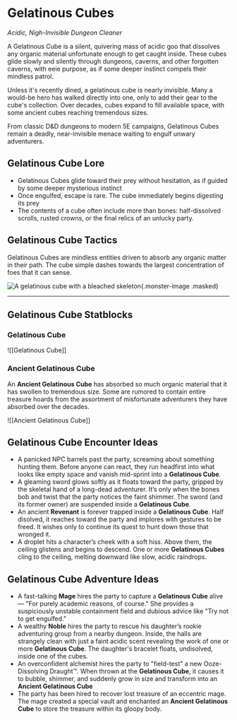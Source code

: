 # Gelatinous Cubes

*Acidic, Nigh-Invisible Dungeon Cleaner*

A Gelatinous Cube is a silent, quivering mass of acidic goo that dissolves any organic material unfortunate enough to get caught inside. These cubes glide slowly and silently through dungeons, caverns, and other forgotten caverns, with eeie purpose, as if some deeper instinct compels their mindless patrol.

Unless it's recently dined, a gelatinous cube is nearly invisible. Many a would-be hero has walked directly into one, only to add their gear to the cube's collection. Over decades, cubes expand to fill available space, with some ancient cubes reaching tremendous sizes.

From classic D&D dungeons to modern 5E campaigns, Gelatinous Cubes remain a deadly, near-invisible menace waiting to engulf unwary adventurers.

## Gelatinous Cube Lore

- Gelatinous Cubes glide toward their prey without hesitation, as if guided by some deeper mysterious instinct
- Once engulfed, escape is rare. The cube immediately begins digesting its prey
- The contents of a cube often include more than bones: half-dissolved scrolls, rusted crowns, or the final relics of an unlucky party.

## Gelatinous Cube Tactics

Gelatinous Cubes are mindless entities driven to absorb any organic matter in their path. The cube simple dashes towards the largest concentration of foes that it can sense.

![A gelatinous cube with a bleached skeleton](../img/gelatinous-cube.tif){.monster-image .masked}

---

## Gelatinous Cube Statblocks

### Gelatinous Cube

![[Gelatinous Cube]]

### Ancient Gelatinous Cube

An **Ancient Gelatinous Cube** has absorbed so much organic material that it has swollen to tremendous size. Some are rumored to contain entire treasure hoards from the assortment of misfortunate adventurers they have absorbed over the decades.

![[Ancient Gelatinous Cube]]

## Gelatinous Cube Encounter Ideas

- A panicked NPC barrels past the party, screaming about something hunting them. Before anyone can react, they run headfirst into what looks like empty space and vanish mid-sprint into a **Gelatinous Cube**.
- A gleaming sword glows softly as it floats toward the party, gripped by the skeletal hand of a long-dead adventurer. It’s only when the bones bob and twist that the party notices the faint shimmer. The sword (and its former owner) are suspended inside a **Gelatinous Cube**.
- An ancient **Revenant** is forever trapped inside a **Gelatinous Cube**. Half disolved, it reaches toward the party and implores with gestures to be freed. It wishes only to continue its quest to hunt down those that wronged it.
- A droplet hits a character’s cheek with a soft hiss. Above them, the ceiling glistens and begins to descend. One or more **Gelatinous Cubes** cling to the ceiling, melting downward like slow, acidic raindrops.

## Gelatinous Cube Adventure Ideas

- A fast-talking **Mage** hires the party to capture a **Gelatinous Cube** alive — "For purely academic reasons, of course." She provides a suspiciously unstable containment field and dubious advice like "Try not to get engulfed."
- A wealthy **Noble** hires the party to rescue his daughter’s rookie adventuring group from a nearby dungeon. Inside, the halls are strangely clean with just a faint acidic scent revealing the work of one or more **Gelatinous Cube**. The daughter's bracelet floats, undisolved, inside one of the cubes.
- An overconfident alchemist hires the party to "field-test" a new Ooze-Dissolving Draught™. When thrown at the **Gelatinous Cube**, it causes it to bubble, shimmer, and suddenly grow in size and transform into an **Ancient Gelatinous Cube**
- The party has been hired to recover lost treasure of an eccentric mage. The mage created a special vault and enchanted an **Ancient Gelatinous Cube** to store the treasure within its gloopy body.